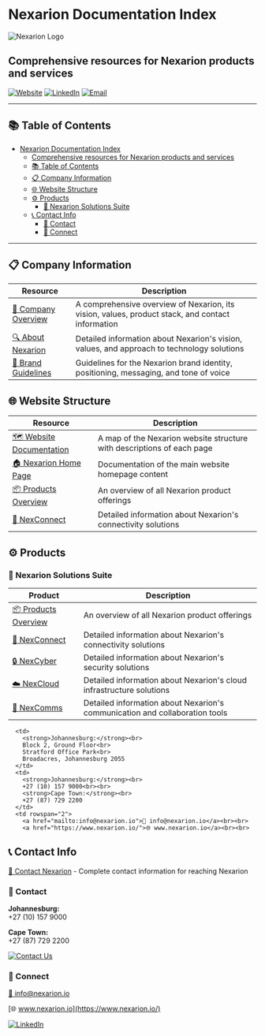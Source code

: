 # Nexarion Documentation Index

![Nexarion Logo](https://www.nexarion.io/favicon.ico)

## Comprehensive resources for Nexarion products and services

[![Website](https://img.shields.io/badge/Website-www.nexarion.io-blue?style=for-the-badge&logo=firefox)](https://www.nexarion.io/)
[![LinkedIn](https://img.shields.io/badge/LinkedIn-Follow%20Us-0077B5?style=for-the-badge&logo=linkedin)](https://www.linkedin.com/company/nexarion-io)
[![Email](https://img.shields.io/badge/Email-info%40nexarion.io-red?style=for-the-badge&logo=gmail)](mailto:info@nexarion.io)

---

## 📚 Table of Contents

- [Nexarion Documentation Index](#nexarion-documentation-index)
  - [Comprehensive resources for Nexarion products and services](#comprehensive-resources-for-nexarion-products-and-services)
  - [📚 Table of Contents](#-table-of-contents)
  - [📋 Company Information](#-company-information)
  - [🌐 Website Structure](#-website-structure)
  - [⚙️ Products](#️-products)
    - [🚀 Nexarion Solutions Suite](#-nexarion-solutions-suite)
  - [📞 Contact Info](#-contact-info)
    - [📱 Contact](#-contact)
    - [🔗 Connect](#-connect)

---

## 📋 Company Information

| Resource                                     | Description                                                                                      |
| -------------------------------------------- | ------------------------------------------------------------------------------------------------ |
| [📑 Company Overview](./company-overview.md) | A comprehensive overview of Nexarion, its vision, values, product stack, and contact information |
| [🔍 About Nexarion](./about-nexarion.md)     | Detailed information about Nexarion's vision, values, and approach to technology solutions       |
| [🎨 Brand Guidelines](./brand-guidelines.md) | Guidelines for the Nexarion brand identity, positioning, messaging, and tone of voice            |

## 🌐 Website Structure

| Resource                                               | Description                                                            |
| ------------------------------------------------------ | ---------------------------------------------------------------------- |
| [🗺️ Website Documentation](./website-documentation.md) | A map of the Nexarion website structure with descriptions of each page |
| [🏠 Nexarion Home Page](./nexarion-home.md)            | Documentation of the main website homepage content                     |
| [📦 Products Overview](./nexarion-products.md)         | An overview of all Nexarion product offerings                          |
| [🔌 NexConnect](./nexconnect-product.md)               | Detailed information about Nexarion's connectivity solutions           |

## ⚙️ Products

### 🚀 Nexarion Solutions Suite

| Product                                        | Description                                                                 |
| ---------------------------------------------- | --------------------------------------------------------------------------- |
| [📦 Products Overview](./nexarion-products.md) | An overview of all Nexarion product offerings                               |
| [🔌 NexConnect](./nexconnect-product.md)       | Detailed information about Nexarion's connectivity solutions                |
| [🔒 NexCyber](./nexcyber-product.md)           | Detailed information about Nexarion's security solutions                    |
| [☁️ NexCloud](./nexcloud-product.md)           | Detailed information about Nexarion's cloud infrastructure solutions        |
| [💬 NexComms](./nexcomms-product.md)           | Detailed information about Nexarion's communication and collaboration tools |

      <td>
        <strong>Johannesburg:</strong><br>
        Block 2, Ground Floor<br>
        Stratford Office Park<br>
        Broadacres, Johannesburg 2055
      </td>
      <td>
        <strong>Johannesburg:</strong><br>
        +27 (10) 157 9000<br><br>
        <strong>Cape Town:</strong><br>
        +27 (87) 729 2200
      </td>
      <td rowspan="2">
        <a href="mailto:info@nexarion.io">📧 info@nexarion.io</a><br><br>
        <a href="https://www.nexarion.io/">🌐 www.nexarion.io</a><br><br>

## 📞 Contact Info

[📱 Contact Nexarion](./contact-nexarion.md) - Complete contact information for reaching Nexarion

### 📱 Contact

**Johannesburg:**  
+27 (10) 157 9000

**Cape Town:**  
+27 (87) 729 2200

[![Contact Us](https://img.shields.io/badge/Contact%20Us-View%20Details-orange?style=for-the-badge)](./contact-nexarion.md)

### 🔗 Connect

[📧 info@nexarion.io](mailto:info@nexarion.io)

[🌐 www.nexarion.io](https://www.nexarion.io/)

[![LinkedIn](https://img.shields.io/badge/LinkedIn-0077B5?style=for-the-badge&logo=linkedin&logoColor=white)](https://www.linkedin.com/company/nexarion-io)

